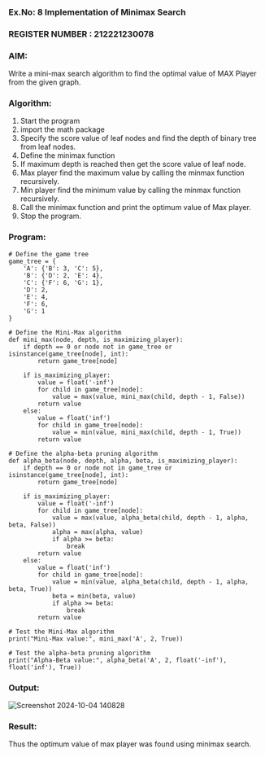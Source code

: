 ### Ex.No: 8  Implementation of Minimax Search                                                                 
### REGISTER NUMBER : 212221230078
### AIM: 
Write a mini-max search algorithm to find the optimal value of MAX Player from the given graph.
### Algorithm:
1. Start the program
2. import the math package
3. Specify the score value of leaf nodes and find the depth of binary tree from leaf nodes.
4. Define the minimax function
5. If maximum depth is reached then get the score value of leaf node.
6. Max player find the maximum value by calling the minmax function recursively.
7. Min player find the minimum value by calling the minmax function recursively.
8. Call the minimax function  and print the optimum value of Max player.
9. Stop the program. 

### Program:
```
# Define the game tree
game_tree = {
    'A': {'B': 3, 'C': 5},
    'B': {'D': 2, 'E': 4},
    'C': {'F': 6, 'G': 1},
    'D': 2,
    'E': 4,
    'F': 6,
    'G': 1
}

# Define the Mini-Max algorithm
def mini_max(node, depth, is_maximizing_player):
    if depth == 0 or node not in game_tree or isinstance(game_tree[node], int):
        return game_tree[node]

    if is_maximizing_player:
        value = float('-inf')
        for child in game_tree[node]:
            value = max(value, mini_max(child, depth - 1, False))
        return value
    else:
        value = float('inf')
        for child in game_tree[node]:
            value = min(value, mini_max(child, depth - 1, True))
        return value

# Define the alpha-beta pruning algorithm
def alpha_beta(node, depth, alpha, beta, is_maximizing_player):
    if depth == 0 or node not in game_tree or isinstance(game_tree[node], int):
        return game_tree[node]

    if is_maximizing_player:
        value = float('-inf')
        for child in game_tree[node]:
            value = max(value, alpha_beta(child, depth - 1, alpha, beta, False))
            alpha = max(alpha, value)
            if alpha >= beta:
                break
        return value
    else:
        value = float('inf')
        for child in game_tree[node]:
            value = min(value, alpha_beta(child, depth - 1, alpha, beta, True))
            beta = min(beta, value)
            if alpha >= beta:
                break
        return value

# Test the Mini-Max algorithm
print("Mini-Max value:", mini_max('A', 2, True))

# Test the alpha-beta pruning algorithm
print("Alpha-Beta value:", alpha_beta('A', 2, float('-inf'), float('inf'), True))
```
### Output:
![Screenshot 2024-10-04 140828](https://github.com/user-attachments/assets/cb65e5f2-ad3f-4969-a528-425c996715e8)



### Result:
Thus the optimum value of max player was found using minimax search.
